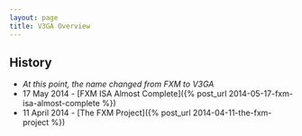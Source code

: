 ```yaml
---
layout: page
title: V3GA Overview
---
```


## History

[//]: # (* Add a line for V3GA Genesis)
* *At this point, the name changed from FXM to V3GA*
* 17 May 2014 - [FXM ISA Almost Complete]({% post_url 2014-05-17-fxm-isa-almost-complete %})
* 11 April 2014 - [The FXM Project]({% post_url 2014-04-11-the-fxm-project %})
